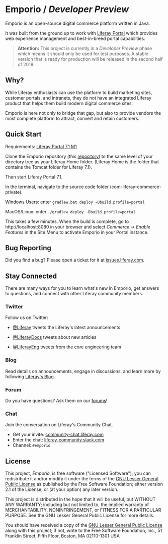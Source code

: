 # Emporio / *Developer Preview*

Emporio is an open-source digital commerce platform written in Java.

It was built from the ground up to work with [Liferay Portal](https://github.com/liferay/liferay-portal) which provides web experience management and best-in-breed portal capabilities.

> **Attention:** This project is currently in a *Developer Preview* phase which means it should only be used for test purposes. A stable version that is ready for production will be released in the second half of 2018.

## Why?

While Liferay enthusiasts can use the platform to build marketing sites, customer portals, and intranets, they do not have an integrated Liferay product that helps them build modern digital commerce sites.

Emporio is here not only to bridge that gap, but also to provide vendors the most complete platform to attract, convert and retain customers.

## Quick Start

Requirements: [Liferay Portal 7.1 M1](https://github.com/liferay/liferay-portal)

Clone the Emporio repository (this
[repository](https://github.com/liferay/com-liferay-commerce-private)) to the
same level of your directory tree as your Liferay Home folder. (Liferay Home is
the folder that contains the Tomcat folder for Liferay 7.1).

Then start Liferay Portal 7.1.

In the terminal, navigate to the source code folder (com-liferay-commerce-private).

Windows Users: enter `gradlew.bat deploy -Dbuild.profile=portal`

MacOS/Linux: enter `./gradlew deploy -Dbuild.profile=portal`

This takes a few minutes. When the build is complete, go to
http://localhost:8080 in your browser and select *Commerce* &rarr; *Enable
Features* in the Site Menu to activate Emporio in your Portal instance.

## Bug Reporting

Did you find a bug? Please open a ticket for it at [issues.liferay.com](https://issues.liferay.com).

## Stay Connected

There are many ways for you to learn what's new in Emporio, get answers to
questions, and connect with other Liferay community members.

### Twitter

Follow us on Twitter:

-   [@Liferay](http://twitter.com/Liferay) tweets the Liferay's latest
    announcements

-   [@LiferayDocs](http://twitter.com/Liferaydocs) tweets about new articles

-   [@LiferayEng](http://twitter.com/Liferayeng) tweets from the core engineering team

### Blog

Read details on announcements, engage in discussions, and learn more by following [Liferay's Blog](http://www.liferay.com/community/blogs).

### Forum

Do you have questions? Ask them on our [forums](http://www.liferay.com/community/forums)!

### Chat

Join the conversation on Liferay's Community Chat.

* Get your invite: [community-chat.liferay.com](https://community-chat.liferay.com)
* Enter the chat: [liferay-community.slack.com](https://liferay-community.slack.com)
* Channel: `#emporio`

## License

This project, *Emporio*, is free software ("Licensed
Software"); you can redistribute it and/or modify it under the terms of the [GNU
Lesser General Public License](./LICENSE.txt) as
published by the Free Software Foundation; either version 2.1 of the License, or
(at your option) any later version.

This project is distributed in the hope that it will be useful, but WITHOUT ANY
WARRANTY; including but not limited to, the implied warranty of MERCHANTABILITY,
NONINFRINGEMENT, or FITNESS FOR A PARTICULAR PURPOSE. See the GNU Lesser General
Public License for more details.

You should have received a copy of the [GNU Lesser General Public
License](./LICENSE.txt) along with this project; if
not, write to the Free Software Foundation, Inc., 51 Franklin Street, Fifth
Floor, Boston, MA 02110-1301 USA

